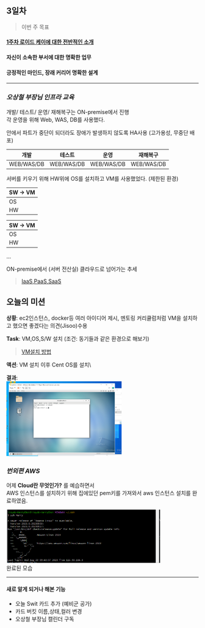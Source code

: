 ## 3일차

> 이번 주 목표
#### [1주차 로이드 케이에 대한 전반적인 소개](https://wiki.lloydk.co.kr/pages/viewpage.action?pageId=3474398)
#### 자신이 소속한 부서에 대한 명확한 업무
#### 긍정적인 마인드, 장래 커리어 명확한 설계

---------------------------------------------------

### ***오상철 부장님 인프라 교육***
개발/ 테스트/ 운영/ 재해복구는 ON-premise에서 진행\
각 운영을 위해 Web, WAS, DB를 사용했다.

안에서 파트가 중단이 되더라도 장애가 발생하지 않도록 HA사용 (고가용성, 무중단 배포)

| 개발  | 테스트 | 운영 | 재해복구 |
|------------|-----|----|------|
| WEB/WAS/DB |WEB/WAS/DB  |WEB/WAS/DB    |WEB/WAS/DB |

서버를 키우기 위해 HW위에 OS를 설치하고 VM를 사용했었다. (제한된 환경)

| SW -> VM |
|----------|
| OS       |
| HW       | 

| SW -> VM |
|----------|
| OS       |
| HW       |

...


ON-premise에서 (서버 전산실) 클라우드로 넘어가는 추세 
> [IaaS,PaaS,SaaS](https://github.com/JaeKang20/lloydk/blob/main/1%EC%A3%BC%EC%B0%A8/Cloud%EB%9E%80(2%EC%9D%BC%EC%B0%A8).md)

## 오늘의 미션

**상황**: ec2인스턴스, docker등 여러 아이디어 제시, 멘토링 커리큘럼처럼 VM을 설치하고 했으면 좋겠다는 의견(Jisoo)수용

**Task**: VM,OS,S/W 설치 (조건: 동기들과 같은 환경으로 해보기)

> [VM설치 방법](https://dear-sauce-d4e.notion.site/Vmware-centos-7-383912d791b34899aa4d9d782ab44998)

**액션**: VM 설치 이후 Cent OS를 설치\

**결과**:\
<img src="../img/img_5.png" alt ="CentOS" style="max-width:60%;">


### ***번외편 AWS***
어제 **Cloud란 무엇인가?** 를 예습하면서\
AWS 인스턴스를 설치하기 위해 집에있던 pem키를 가져와서 aws 인스턴스 설치를 완료하였음.

<img src="../img/img_4.png" alt ="EC2" style="max-width:80%;">\
완료된 모습

--------------

#### 새로 알게 되거나 해본 기능
- 오늘 Swit 카드 추가 (예비군 공가)
- 카드 버킷 이름,상태,컬러 변경
- 오상철 부장님 캘린더 구독